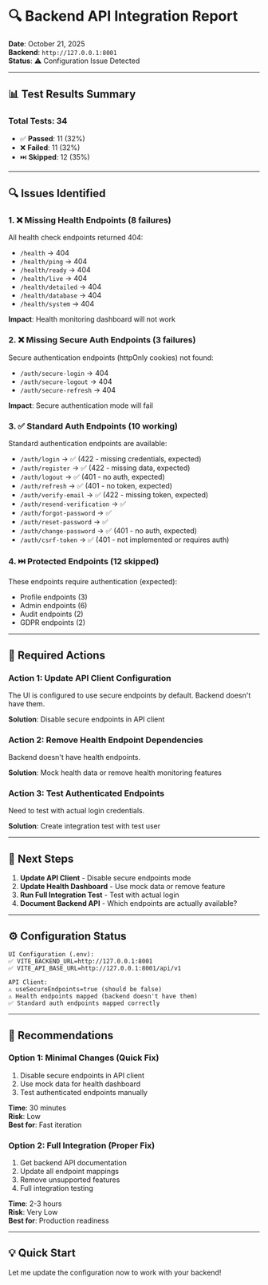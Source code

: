 # 🔍 Backend API Integration Report

**Date**: October 21, 2025  
**Backend**: `http://127.0.0.1:8001`  
**Status**: ⚠️ Configuration Issue Detected

---

## 📊 Test Results Summary

### Total Tests: 34

- ✅ **Passed**: 11 (32%)
- ❌ **Failed**: 11 (32%)
- ⏭️ **Skipped**: 12 (35%)

---

## 🔍 Issues Identified

### 1. ❌ **Missing Health Endpoints** (8 failures)

All health check endpoints returned 404:

- `/health` → 404
- `/health/ping` → 404
- `/health/ready` → 404
- `/health/live` → 404
- `/health/detailed` → 404
- `/health/database` → 404
- `/health/system` → 404

**Impact**: Health monitoring dashboard will not work

### 2. ❌ **Missing Secure Auth Endpoints** (3 failures)

Secure authentication endpoints (httpOnly cookies) not found:

- `/auth/secure-login` → 404
- `/auth/secure-logout` → 404
- `/auth/secure-refresh` → 404

**Impact**: Secure authentication mode will fail

### 3. ✅ **Standard Auth Endpoints** (10 working)

Standard authentication endpoints are available:

- `/auth/login` → ✅ (422 - missing credentials, expected)
- `/auth/register` → ✅ (422 - missing data, expected)
- `/auth/logout` → ✅ (401 - no auth, expected)
- `/auth/refresh` → ✅ (401 - no token, expected)
- `/auth/verify-email` → ✅ (422 - missing token, expected)
- `/auth/resend-verification` → ✅
- `/auth/forgot-password` → ✅
- `/auth/reset-password` → ✅
- `/auth/change-password` → ✅ (401 - no auth, expected)
- `/auth/csrf-token` → ✅ (401 - not implemented or requires auth)

### 4. ⏭️ **Protected Endpoints** (12 skipped)

These endpoints require authentication (expected):

- Profile endpoints (3)
- Admin endpoints (6)
- Audit endpoints (2)
- GDPR endpoints (2)

---

## 🎯 Required Actions

### Action 1: Update API Client Configuration

The UI is configured to use secure endpoints by default. Backend doesn't have them.

**Solution**: Disable secure endpoints in API client

### Action 2: Remove Health Endpoint Dependencies

Backend doesn't have health endpoints.

**Solution**: Mock health data or remove health monitoring features

### Action 3: Test Authenticated Endpoints

Need to test with actual login credentials.

**Solution**: Create integration test with test user

---

## 📝 Next Steps

1. **Update API Client** - Disable secure endpoints mode
2. **Update Health Dashboard** - Use mock data or remove feature
3. **Run Full Integration Test** - Test with actual login
4. **Document Backend API** - Which endpoints are actually available?

---

## ⚙️ Configuration Status

```
UI Configuration (.env):
✅ VITE_BACKEND_URL=http://127.0.0.1:8001
✅ VITE_API_BASE_URL=http://127.0.0.1:8001/api/v1

API Client:
⚠️ useSecureEndpoints=true (should be false)
⚠️ Health endpoints mapped (backend doesn't have them)
✅ Standard auth endpoints mapped correctly
```

---

## 🚀 Recommendations

### Option 1: **Minimal Changes** (Quick Fix)

1. Disable secure endpoints in API client
2. Use mock data for health dashboard
3. Test authenticated endpoints manually

**Time**: 30 minutes  
**Risk**: Low  
**Best for**: Fast iteration

### Option 2: **Full Integration** (Proper Fix)

1. Get backend API documentation
2. Update all endpoint mappings
3. Remove unsupported features
4. Full integration testing

**Time**: 2-3 hours  
**Risk**: Very Low  
**Best for**: Production readiness

---

## 💡 Quick Start

Let me update the configuration now to work with your backend!
